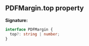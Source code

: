## PDFMargin.top property

**Signature:**

```typescript
interface PDFMargin {
  top?: string | number;
}
```
